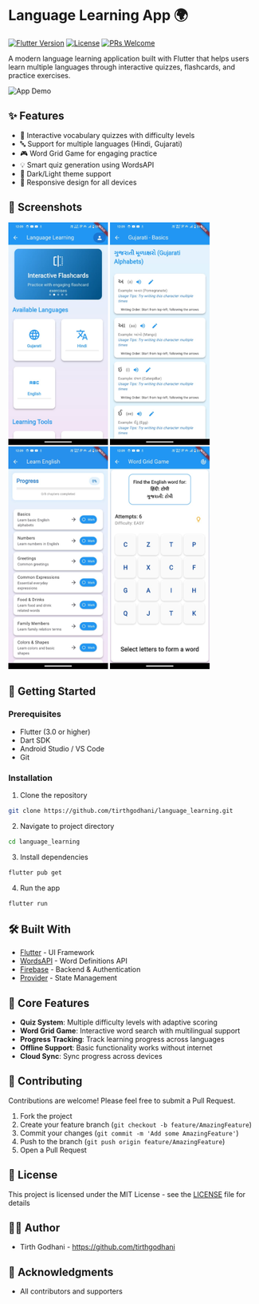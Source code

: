 # Language Learning App 🌍

[![Flutter Version](https://img.shields.io/badge/Flutter-3.0+-38B2AC.svg)](https://flutter.dev/)
[![License](https://img.shields.io/badge/License-MIT-blue.svg)](LICENSE)
[![PRs Welcome](https://img.shields.io/badge/PRs-welcome-brightgreen.svg)](CONTRIBUTING.md)

A modern language learning application built with Flutter that helps users learn multiple languages through interactive quizzes, flashcards, and practice exercises.

![App Demo](assets/images/app_demo.gif)

## ✨ Features

- 🎯 Interactive vocabulary quizzes with difficulty levels
- 🔤 Support for multiple languages (Hindi, Gujarati)
- 🎮 Word Grid Game for engaging practice
- 💡 Smart quiz generation using WordsAPI
- 🌙 Dark/Light theme support
- 📱 Responsive design for all devices

## 📱 Screenshots

<p float="left">
  <img src="assets/screenshots/home.jpg" width="200" />
  <img src="assets/screenshots/letters.jpg" width="200" /> 
  <img src="assets/screenshots/modules.jpg" width="200" />
  <img src="assets/screenshots/game.jpg" width="200" />
</p>

## 🚀 Getting Started

### Prerequisites

- Flutter (3.0 or higher)
- Dart SDK
- Android Studio / VS Code
- Git

### Installation

1. Clone the repository
```bash
git clone https://github.com/tirthgodhani/language_learning.git
```

2. Navigate to project directory
```bash
cd language_learning
```

3. Install dependencies
```bash
flutter pub get
```

4. Run the app
```bash
flutter run
```

## 🛠️ Built With

- [Flutter](https://flutter.dev/) - UI Framework
- [WordsAPI](https://wordsapi.com/) - Word Definitions API
- [Firebase](https://firebase.google.com/) - Backend & Authentication
- [Provider](https://pub.dev/packages/provider) - State Management

## 🎯 Core Features

- **Quiz System**: Multiple difficulty levels with adaptive scoring
- **Word Grid Game**: Interactive word search with multilingual support
- **Progress Tracking**: Track learning progress across languages
- **Offline Support**: Basic functionality works without internet
- **Cloud Sync**: Sync progress across devices

## 🤝 Contributing

Contributions are welcome! Please feel free to submit a Pull Request.

1. Fork the project
2. Create your feature branch (`git checkout -b feature/AmazingFeature`)
3. Commit your changes (`git commit -m 'Add some AmazingFeature'`)
4. Push to the branch (`git push origin feature/AmazingFeature`)
5. Open a Pull Request

## 📄 License

This project is licensed under the MIT License - see the [LICENSE](LICENSE) file for details

## 👨‍💻 Author

- Tirth Godhani - https://github.com/tirthgodhani

## 🙏 Acknowledgments

- All contributors and supporters
